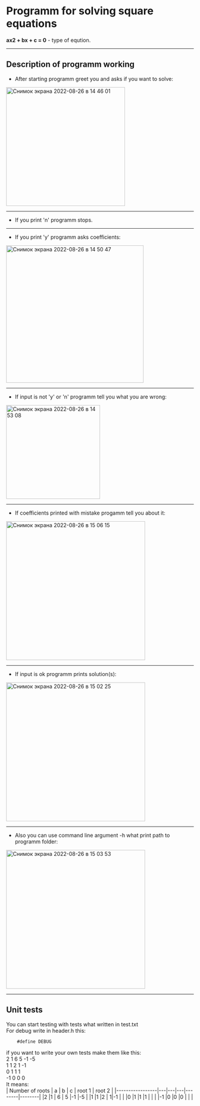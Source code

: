 # Programm for solving square equations
**ax2 + bx + c = 0** - type of eqution.
____
## Description of programm working<br>
- After starting programm greet you and asks if you want to solve: <br>

<img width="319" alt="Снимок экрана 2022-08-26 в 14 46 01" src="https://user-images.githubusercontent.com/74832034/186896649-d30659e0-8ba9-474c-8f31-3667eb777515.png"> <br>
____
- If you print 'n' programm stops. <br>
____
- If you print 'y' programm asks coefficients: <br>

<img width="369" alt="Снимок экрана 2022-08-26 в 14 50 47" src="https://user-images.githubusercontent.com/74832034/186897335-9ca07347-21be-427d-b949-cf3d4bfaf81d.png"> <br>
____
- If input is not 'y' or 'n' programm tell you what you are wrong: <br>

<img width="252" alt="Снимок экрана 2022-08-26 в 14 53 08" src="https://user-images.githubusercontent.com/74832034/186897651-913ec75a-3871-4abe-9ddf-5b39464f8532.png"> <br>
____
- If coefficients printed with mistake progamm tell you about it: <br>

<img width="373" alt="Снимок экрана 2022-08-26 в 15 06 15" src="https://user-images.githubusercontent.com/74832034/186899854-1860ba30-367a-4523-8857-be9f0b624a50.png"><br>
____
- If input is ok programm prints solution(s): <br>

<img width="373" alt="Снимок экрана 2022-08-26 в 15 02 25" src="https://user-images.githubusercontent.com/74832034/186899243-c73a4f9a-bf6a-47e1-8010-ca47d9668bb7.png"> <br>
____
- Also you can use command line argument -h what print path to programm folder: <br>

<img width="373" alt="Снимок экрана 2022-08-26 в 15 03 53" src="https://user-images.githubusercontent.com/74832034/186899461-8a159f04-8d67-4de6-bf4c-b17ea1172279.png"><br>
____
## Unit tests
You can start testing with tests what written in test.txt <br>
For debug write in header.h this: <br>
```
    #define DEBUG
```
if you want to write your own tests make them like this:<br>
2 1 6 5 -1 -5 <br>
1 1 2 1 -1 <br>
0 1 1 1 <br>
-1 0 0 0 <br>
It means: <br>
| Number of roots | a | b | c | root 1 | root 2 |
|-----------------|---|---|---|--------|--------|
|2                |1  | 6 | 5 |-1      |-5      |
|1                |1  |2  |  1|-1      |        |
|0                |1  |1  |1  |        |        |
|-1               |0  |0  |0  |        |        |

